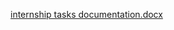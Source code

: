 [internship tasks documentation.docx](https://github.com/Harinivas-1/Weather-Forecast-APP/files/15048884/internship.tasks.documentation.docx)
